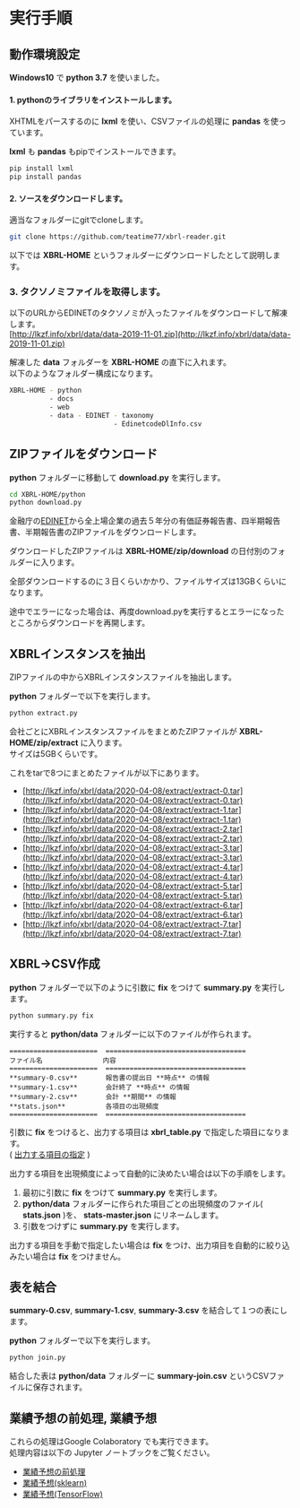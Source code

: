# 実行手順

## 動作環境設定

**Windows10** で **python 3.7** を使いました。

#### 1. pythonのライブラリをインストールします。

XHTMLをパースするのに **lxml** を使い、CSVファイルの処理に **pandas** を使っています。  

 **lxml** も **pandas** もpipでインストールできます。

```bash
pip install lxml
pip install pandas
```

#### 2. ソースをダウンロードします。

適当なフォルダーにgitでcloneします。

```bash
git clone https://github.com/teatime77/xbrl-reader.git
```

以下では **XBRL-HOME** というフォルダーにダウンロードしたとして説明します。

### 3. タクソノミファイルを取得します。

以下のURLからEDINETのタクソノミが入ったファイルをダウンロードして解凍します。  
[http://lkzf.info/xbrl/data/data-2019-11-01.zip](http://lkzf.info/xbrl/data/data-2019-11-01.zip)  
  
解凍した **data** フォルダーを **XBRL-HOME** の直下に入れます。  
以下のようなフォルダー構成になります。

```bash
XBRL-HOME - python
          - docs
          - web
          - data - EDINET - taxonomy
                          - EdinetcodeDlInfo.csv
```

## ZIPファイルをダウンロード

**python** フォルダーに移動して **download.py** を実行します。

```bash
cd XBRL-HOME/python
python download.py
```

金融庁の[EDINET](https://disclosure.edinet-fsa.go.jp/)から全上場企業の過去５年分の有価証券報告書、四半期報告書、半期報告書のZIPファイルをダウンロードします。  

ダウンロードしたZIPファイルは **XBRL-HOME/zip/download** の日付別のフォルダーに入ります。  
  
全部ダウンロードするのに３日くらいかかり、ファイルサイズは13GBくらいになります。 

途中でエラーになった場合は、再度download.pyを実行するとエラーになったところからダウンロードを再開します。

## XBRLインスタンスを抽出
ZIPファイルの中からXBRLインスタンスファイルを抽出します。

**python** フォルダーで以下を実行します。

```bash
python extract.py
```

会社ごとにXBRLインスタンスファイルをまとめたZIPファイルが **XBRL-HOME/zip/extract** に入ります。  
サイズは5GBくらいです。  
  
これをtarで8つにまとめたファイルが以下にあります。  
* [http://lkzf.info/xbrl/data/2020-04-08/extract/extract-0.tar](http://lkzf.info/xbrl/data/2020-04-08/extract/extract-0.tar)  
* [http://lkzf.info/xbrl/data/2020-04-08/extract/extract-1.tar](http://lkzf.info/xbrl/data/2020-04-08/extract/extract-1.tar)  
* [http://lkzf.info/xbrl/data/2020-04-08/extract/extract-2.tar](http://lkzf.info/xbrl/data/2020-04-08/extract/extract-2.tar)  
* [http://lkzf.info/xbrl/data/2020-04-08/extract/extract-3.tar](http://lkzf.info/xbrl/data/2020-04-08/extract/extract-3.tar)  
* [http://lkzf.info/xbrl/data/2020-04-08/extract/extract-4.tar](http://lkzf.info/xbrl/data/2020-04-08/extract/extract-4.tar)  
* [http://lkzf.info/xbrl/data/2020-04-08/extract/extract-5.tar](http://lkzf.info/xbrl/data/2020-04-08/extract/extract-5.tar)  
* [http://lkzf.info/xbrl/data/2020-04-08/extract/extract-6.tar](http://lkzf.info/xbrl/data/2020-04-08/extract/extract-6.tar)  
* [http://lkzf.info/xbrl/data/2020-04-08/extract/extract-7.tar](http://lkzf.info/xbrl/data/2020-04-08/extract/extract-7.tar)  

## XBRL→CSV作成

**python** フォルダーで以下のように引数に **fix** をつけて **summary.py** を実行します。

```bash
python summary.py fix
```

実行すると **python/data** フォルダーに以下のファイルが作られます。

```eval_rst
======================  ===================================
ファイル名               内容
======================  ===================================
**summary-0.csv**       報告書の提出日 **時点** の情報  
**summary-1.csv**       会計終了 **時点** の情報  
**summary-2.csv**       会計 **期間** の情報  
**stats.json**          各項目の出現頻度
======================  ===================================
```

引数に **fix** をつけると、出力する項目は **xbrl_table.py** で指定した項目になります。  
 ( [出力する項目の指定](output_items.md) )


出力する項目を出現頻度によって自動的に決めたい場合は以下の手順をします。

1. 最初に引数に **fix** をつけて **summary.py** を実行します。
2. **python/data** フォルダーに作られた項目ごとの出現頻度のファイル( **stats.json** )を、 **stats-master.json** にリネームします。
3. 引数をつけずに **summary.py** を実行します。

出力する項目を手動で指定したい場合は **fix** をつけ、出力項目を自動的に絞り込みたい場合は **fix** をつけません。

## 表を結合

**summary-0.csv**, **summary-1.csv**, **summary-3.csv** を結合して１つの表にします。

**python** フォルダーで以下を実行します。

```bash
python join.py
```

結合した表は **python/data** フォルダーに **summary-join.csv** というCSVファイルに保存されます。


## 業績予想の前処理, 業績予想

これらの処理はGoogle Colaboratory でも実行できます。  
処理内容は以下の Jupyter ノートブックをご覧ください。  

* [業績予想の前処理](https://github.com/teatime77/xbrl-reader/blob/master/notebook/preprocess.ipynb)  
* [業績予想(sklearn)](https://github.com/teatime77/xbrl-reader/blob/master/notebook/sklearn.ipynb)  
* [業績予想(TensorFlow)](https://github.com/teatime77/xbrl-reader/blob/master/notebook/TensorFlow.ipynb)  
